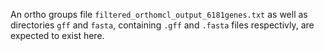An ortho groups file `filtered_orthomcl_output_6181genes.txt` as well as directories `gff` and `fasta`, containing `.gff` and `.fasta` files respectivly, are expected to exist here.
